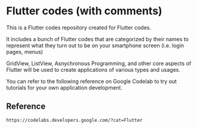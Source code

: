 # Flutter codes (with comments)
This is a Flutter codes repository created for Flutter codes.

It includes a bunch of Flutter codes that are categorized by their names to represent what they turn out to be
on your smartphone screen (i.e. login pages, menus)

GridView, ListView, Asnychronous Programming, and other core aspects of Flutter will be used to create
applications of various types and usages.

You can refer to the following reference on Google Codelab to try out tutorials for your own application development.

## Reference
    https://codelabs.developers.google.com/?cat=Flutter
